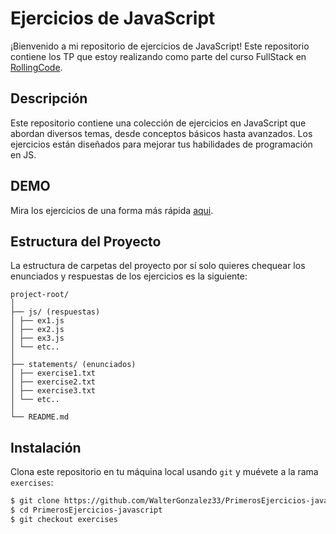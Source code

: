 # Ejercicios de JavaScript

¡Bienvenido a mi repositorio de ejercicios de JavaScript! Este repositorio contiene los TP que estoy realizando como parte del curso FullStack en [RollingCode](https://web.rollingcodeschool.com/ "RollingCode").

## Descripción

Este repositorio contiene una colección de ejercicios en JavaScript que abordan diversos temas, desde conceptos básicos hasta avanzados. Los ejercicios están diseñados para mejorar tus habilidades de programación en JS.

## DEMO
Mira los ejercicios de una forma más rápida [aqui](https://exercisesjs.netlify.app/).

## Estructura del Proyecto

La estructura de carpetas del proyecto por sí solo quieres chequear los enunciados y respuestas de los ejercicios es la siguiente:

```
project-root/
│
├── js/ (respuestas)
│ ├── ex1.js
│ ├── ex2.js
│ ├── ex3.js
│ └── etc..
│
├── statements/ (enunciados)
│ ├── exercise1.txt
│ ├── exercise2.txt
│ ├── exercise3.txt
│ └── etc..
│
└── README.md
```

## Instalación

Clona este repositorio en tu máquina local usando `git` y muévete a la rama `exercises`:

```bash
$ git clone https://github.com/WalterGonzalez33/PrimerosEjercicios-javascript
$ cd PrimerosEjercicios-javascript
$ git checkout exercises